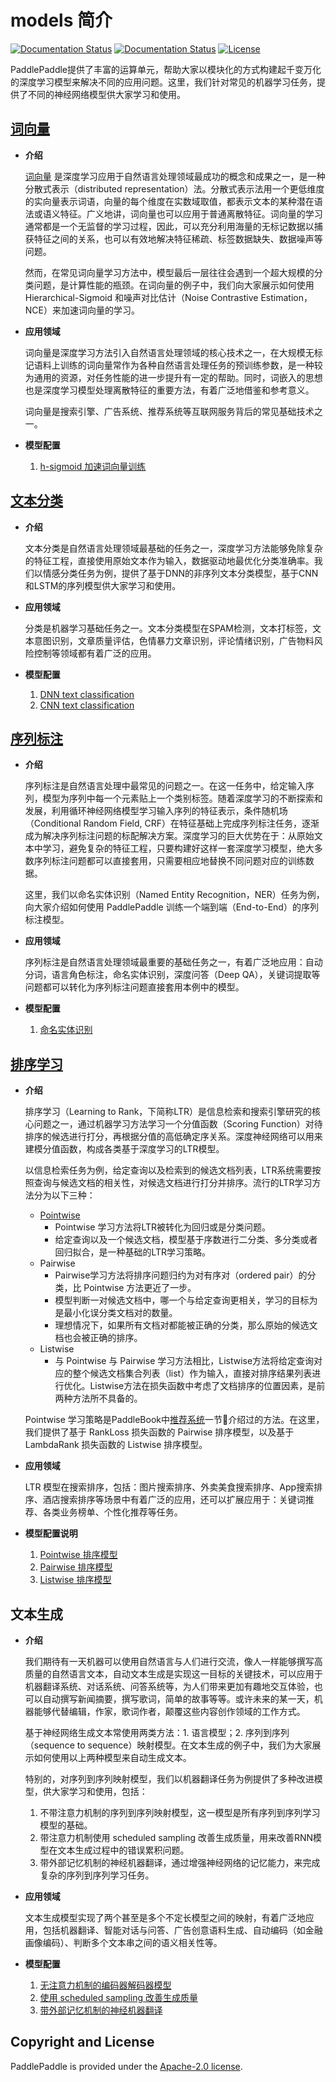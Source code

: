 # models 简介

[![Documentation Status](https://img.shields.io/badge/docs-latest-brightgreen.svg?style=flat)](https://github.com/PaddlePaddle/models)
[![Documentation Status](https://img.shields.io/badge/中文文档-最新-brightgreen.svg)](https://github.com/PaddlePaddle/models)
[![License](https://img.shields.io/badge/license-Apache%202-blue.svg)](LICENSE)

PaddlePaddle提供了丰富的运算单元，帮助大家以模块化的方式构建起千变万化的深度学习模型来解决不同的应用问题。这里，我们针对常见的机器学习任务，提供了不同的神经网络模型供大家学习和使用。

## [词向量](https://github.com/PaddlePaddle/models/tree/develop/word_embedding)

- **介绍**

    [词向量](https://github.com/PaddlePaddle/book/blob/develop/04.word2vec/README.cn.md) 是深度学习应用于自然语言处理领域最成功的概念和成果之一，是一种分散式表示（distributed representation）法。分散式表示法用一个更低维度的实向量表示词语，向量的每个维度在实数域取值，都表示文本的某种潜在语法或语义特征。广义地讲，词向量也可以应用于普通离散特征。词向量的学习通常都是一个无监督的学习过程，因此，可以充分利用海量的无标记数据以捕获特征之间的关系，也可以有效地解决特征稀疏、标签数据缺失、数据噪声等问题。

    然而，在常见词向量学习方法中，模型最后一层往往会遇到一个超大规模的分类问题，是计算性能的瓶颈。在词向量的例子中，我们向大家展示如何使用Hierarchical-Sigmoid 和噪声对比估计（Noise Contrastive Estimation，NCE）来加速词向量的学习。

- **应用领域**

    词向量是深度学习方法引入自然语言处理领域的核心技术之一，在大规模无标记语料上训练的词向量常作为各种自然语言处理任务的预训练参数，是一种较为通用的资源，对任务性能的进一步提升有一定的帮助。同时，词嵌入的思想也是深度学习模型处理离散特征的重要方法，有着广泛地借鉴和参考意义。

    词向量是搜索引擎、广告系统、推荐系统等互联网服务背后的常见基础技术之一。

- **模型配置**

    1. [h-sigmoid 加速词向量训练](https://github.com/PaddlePaddle/models/blob/develop/word_embedding/hsigmoid_train.py)

## [文本分类](https://github.com/PaddlePaddle/models/tree/develop/text_classification)

- **介绍**

	文本分类是自然语言处理领域最基础的任务之一，深度学习方法能够免除复杂的特征工程，直接使用原始文本作为输入，数据驱动地最优化分类准确率。我们以情感分类任务为例，提供了基于DNN的非序列文本分类模型，基于CNN和LSTM的序列模型供大家学习和使用。

- **应用领域**

	分类是机器学习基础任务之一。文本分类模型在SPAM检测，文本打标签，文本意图识别，文章质量评估，色情暴力文章识别，评论情绪识别，广告物料风险控制等领域都有着广泛的应用。

- **模型配置**

	1. [DNN text classification](https://github.com/PaddlePaddle/models/blob/develop/text_classification/text_classification_dnn.py)
	2. [CNN text classification](https://github.com/PaddlePaddle/models/blob/develop/text_classification/text_classification_cnn.py)

## [序列标注](https://github.com/PaddlePaddle/models/tree/develop/sequence_tagging_for_ner)

- **介绍**
    
    序列标注是自然语言处理中最常见的问题之一。在这一任务中，给定输入序列，模型为序列中每一个元素贴上一个类别标签。随着深度学习的不断探索和发展，利用循环神经网络模型学习输入序列的特征表示，条件随机场（Conditional Random Field, CRF）在特征基础上完成序列标注任务，逐渐成为解决序列标注问题的标配解决方案。深度学习的巨大优势在于：从原始文本中学习，避免复杂的特征工程，只要构建好这样一套深度学习模型，绝大多数序列标注问题都可以直接套用，只需要相应地替换不同问题对应的训练数据。
    
    这里，我们以命名实体识别（Named Entity Recognition，NER）任务为例，向大家介绍如何使用 PaddlePaddle 训练一个端到端（End-to-End）的序列标注模型。

- **应用领域**

    序列标注是自然语言处理领域最重要的基础任务之一，有着广泛地应用：自动分词，语言角色标注，命名实体识别，深度问答（Deep QA），关键词提取等问题都可以转化为序列标注问题直接套用本例中的模型。
    
- **模型配置**
    1. [命名实体识别]() 

## [排序学习](https://github.com/PaddlePaddle/models/tree/develop/ltr)

- **介绍**

    排序学习（Learning to Rank，下简称LTR）是信息检索和搜索引擎研究的核心问题之一，通过机器学习方法学习一个分值函数（Scoring Function）对待排序的候选进行打分，再根据分值的高低确定序关系。深度神经网络可以用来建模分值函数，构成各类基于深度学习的LTR模型。

    以信息检索任务为例，给定查询以及检索到的候选文档列表，LTR系统需要按照查询与候选文档的相关性，对候选文档进行打分并排序。流行的LTR学习方法分为以下三种：

    - [Pointwise](https://github.com/PaddlePaddle/book/blob/develop/05.recommender_system/README.cn.md)
        - Pointwise 学习方法将LTR被转化为回归或是分类问题。
        - 给定查询以及一个候选文档，模型基于序数进行二分类、多分类或者回归拟合，是一种基础的LTR学习策略。
    - Pairwise
        - Pairwise学习方法将排序问题归约为对有序对（ordered pair）的分类，比 Pointwise 方法更近了一步。
        - 模型判断一对候选文档中，哪一个与给定查询更相关，学习的目标为是最小化误分类文档对的数量。
        - 理想情况下，如果所有文档对都能被正确的分类，那么原始的候选文档也会被正确的排序。
    - Listwise
        - 与 Pointwise 与 Pairwise 学习方法相比，Listwise方法将给定查询对应的整个候选文档集合列表（list）作为输入，直接对排序结果列表进行优化。Listwise方法在损失函数中考虑了文档排序的位置因素，是前两种方法所不具备的。

    Pointwise 学习策略是PaddleBook中[推荐系统](https://github.com/PaddlePaddle/book/blob/develop/05.recommender_system/README.cn.md)一节介绍过的方法。在这里，我们提供了基于 RankLoss 损失函数的 Pairwise 排序模型，以及基于LambdaRank 损失函数的 Listwise 排序模型。

- **应用领域**

    LTR 模型在搜索排序，包括：图片搜索排序、外卖美食搜索排序、App搜索排序、酒店搜索排序等场景中有着广泛的应用，还可以扩展应用于：关键词推荐、各类业务榜单、个性化推荐等任务。

- **模型配置说明**

    1. [Pointwise 排序模型](https://github.com/PaddlePaddle/book/blob/develop/05.recommender_system/train.py)
    2. [Pairwise 排序模型]()
    3. [Listwise 排序模型]()

## 文本生成

- **介绍**

	我们期待有一天机器可以使用自然语言与人们进行交流，像人一样能够撰写高质量的自然语言文本，自动文本生成是实现这一目标的关键技术，可以应用于机器翻译系统、对话系统、问答系统等，为人们带来更加有趣地交互体验，也可以自动撰写新闻摘要，撰写歌词，简单的故事等等。或许未来的某一天，机器能够代替编辑，作家，歌词作者，颠覆这些内容创作领域的工作方式。

	基于神经网络生成文本常使用两类方法：1. 语言模型；2. 序列到序列（sequence to sequence）映射模型。在文本生成的例子中，我们为大家展示如何使用以上两种模型来自动生成文本。

	特别的，对序列到序列映射模型，我们以机器翻译任务为例提供了多种改进模型，供大家学习和使用，包括：
	1. 不带注意力机制的序列到序列映射模型，这一模型是所有序列到序列学习模型的基础。
	2. 带注意力机制使用 scheduled sampling 改善生成质量，用来改善RNN模型在文本生成过程中的错误累积问题。
	3. 带外部记忆机制的神经机器翻译，通过增强神经网络的记忆能力，来完成复杂的序列到序列学习任务。


- **应用领域**

	文本生成模型实现了两个甚至是多个不定长模型之间的映射，有着广泛地应用，包括机器翻译、智能对话与问答、广告创意语料生成、自动编码（如金融画像编码）、判断多个文本串之间的语义相关性等。

- **模型配置**

    1. [无注意力机制的编码器解码器模型]()
    2. [使用 scheduled sampling 改善生成质量]()
    3. [ 带外部记忆机制的神经机器翻译]()

## Copyright and License
PaddlePaddle is provided under the [Apache-2.0 license](LICENSE).
